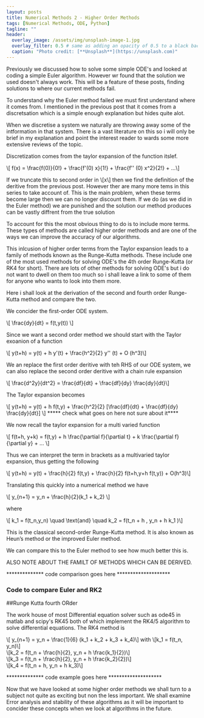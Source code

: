```yaml
---
layout: posts
title: Numerical Methods 2 - Higher Order Methods
tags: [Numerical Methods, ODE, Python]
tagline: ""
header:
  overlay_image: /assets/img/unsplash-image-1.jpg
  overlay_filter: 0.5 # same as adding an opacity of 0.5 to a black background
  caption: "Photo credit: [**Unsplash**](https://unsplash.com)"
---
```


Previously we discussed how to solve some simple ODE's and looked at coding a simple Euler algorithm. However wr found that the solution we used doesn't always work. This will be a feature of these posts, finding solutions to where our current methods fail. 

To understand why the Euler method failed we must first understand where it comes from. I mentioned in the previous post that it comes from a discretsation which is a simple enough explanation but hides quite alot. 

When we discretise a system we naturally are throwing away some of the intformation in that system. There is a vast literature on this so i will only be brief in my explanation and point the interest reader to wards some more extensive reviews of the topic. 

Discretization comes from the taylor expansion of the function itslef.

\\[ f(x) = \frac{f(0)}{0!} + \frac{f'(0) x}{1!} + \frac{f'' (0) x^2}{2!} + ...\\]

If we truncate this to second order in \\[x\\] then we find the definition of the deritive from the previous post. However ther are many more tems in this series to take account of. This is the main problem, when these terms become large then we can no longer discount them. If we do (as we did in the Euler method) we are punished and the solution our method produces can be vastly diffrent from the true solution

To account for this the most obvious thing to do is to include more terms. These types of methods are called higher order methods and are one of the ways we can improve the accuracy of our algorithms. 

This inlcusion of higher order terms from the Taylor expansion leads to a family of methods known as the Runge-Kutta methods. These include one of the most used methods for solving ODE's the 4th order Runge-Kutta (or RK4 for short). There are lots of other methods for solving ODE's but i do not want to dwell on them too much so i shall leave a link to some of them for anyone who wants to look into them more. 

Here i shall look at the derivation of the second and fourth order Runge-Kutta method and compare the two. 

We concider the first-order ODE system.

\\[ \frac{dy}{dt} = f(t,y(t)) \\]

Since we want a second order method we should start with the Taylor exoanion of a function

\\[ y(t+h) = y(t) + h y'(t) + \frac{h^2}{2} y'' (t) + O (h^3)\\]

We an replace the first order deritive with teh RHS of our ODE system, we can also replace the second order deritive with a chain rule expansion

\\[ \frac{d^2y}{dt^2} = \frac{df}{dt} + \frac{df}{dy} \frac{dy}{dt}\\]

The Taylor expansion becomes 

\\[  y(t+h) = y(t) + h f(t,y) + \frac{h^2}{2} [\frac{df}{dt} + \frac{df}{dy} \frac{dy}{dt}] \\]
***** check what goes on here not sure about it****
 
 We now recall the taylor expansion for a multi varied function 

\\[  f(t+h, y+k) = f(t,y) + h \frac{\partial f}{\partial t} + k \frac{\partial f}{\partial y} + ... \\]

Thus we can interpret the term in brackets as a multivaried taylor expansion, thus getting the following 

\\[ y(t+h)  = y(t) + \frac{h}{2} f(t,y) + \frac{h}{2} f(t+h,y+h f(t,y)) + O(h^3)\\] 

Translating this quickly into a numerical method we have 

\\[ y_{n+1} = y_n + \frac{h}{2}(k_1 + k_2)  \\]

where

\\[ k_1 = f(t_n,y_n) \quad \text{and} \quad k_2 = f(t_n + h , y_n + h k_1 )\\]

This is the classical second-order Runge-Kutta method. It is also known as Heun’s method or the improved Euler method.

We can compare this to the Euler method to see how much better this is. 


ALSO NOTE ABOUT THE FAMILT OF METHODS WHICH CAN BE DERIVED.

************** code comparison goes here ********************
### Code to compare Euler and RK2



##Runge Kutta fourth ORder

The work house of most Differential equation solver such as ode45 in matlab and scipy's RK45 both of which implement the RK4/5 algorithm to solve differential equations. The RK4 method is 

\\[ y_{n+1} = y_n  + \frac{1}{6} (k_1 + k_2 + k_3 + k_4)\\]
with 
\\[k_1 = f(t_n, y_n)\\]  
\\[k_2 = f(t_n + \frac{h}{2}, y_n + h \frac{k_1}{2})\\]  
\\[k_3 = f(t_n + \frac{h}{2}, y_n + h \frac{k_2}{2})\\]  
\\[k_4 = f(t_n + h, y_n + h k_3)\\]  

 ************** code example goes here ********************


 Now that we have looked at some higher order methods we shall turn to a subject not quite as exciting but non the less important. We shall examine Error analysis and stability of these algorithms as it will be important to concider these concepts when we look at algorithms in the future.

